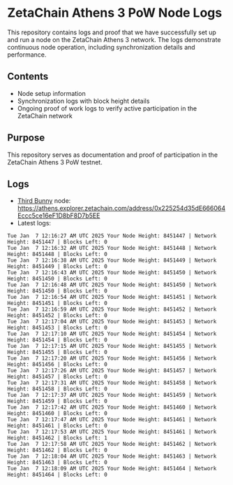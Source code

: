 # ZetaChain Athens 3 PoW Node Logs
This repository contains logs and proof that we have successfully set up and run a node on the ZetaChain Athens 3 network. The logs demonstrate continuous node operation, including synchronization details and performance.

## Contents
- Node setup information
- Synchronization logs with block height details
- Ongoing proof of work logs to verify active participation in the ZetaChain network

## Purpose
This repository serves as documentation and proof of participation in the ZetaChain Athens 3 PoW testnet.

## Logs

- [Third Bunny](https://thirdbunny.xyz/) node: https://athens.explorer.zetachain.com/address/0x225254d35dE666064Eccc5ce16eF1D8bF8D7b5EE
- Latest logs:
```
Tue Jan  7 12:16:27 AM UTC 2025 Your Node Height: 8451447 | Network Height: 8451447 | Blocks Left: 0
Tue Jan  7 12:16:32 AM UTC 2025 Your Node Height: 8451448 | Network Height: 8451448 | Blocks Left: 0
Tue Jan  7 12:16:38 AM UTC 2025 Your Node Height: 8451449 | Network Height: 8451449 | Blocks Left: 0
Tue Jan  7 12:16:43 AM UTC 2025 Your Node Height: 8451450 | Network Height: 8451450 | Blocks Left: 0
Tue Jan  7 12:16:48 AM UTC 2025 Your Node Height: 8451450 | Network Height: 8451450 | Blocks Left: 0
Tue Jan  7 12:16:54 AM UTC 2025 Your Node Height: 8451451 | Network Height: 8451451 | Blocks Left: 0
Tue Jan  7 12:16:59 AM UTC 2025 Your Node Height: 8451452 | Network Height: 8451452 | Blocks Left: 0
Tue Jan  7 12:17:04 AM UTC 2025 Your Node Height: 8451453 | Network Height: 8451453 | Blocks Left: 0
Tue Jan  7 12:17:10 AM UTC 2025 Your Node Height: 8451454 | Network Height: 8451454 | Blocks Left: 0
Tue Jan  7 12:17:15 AM UTC 2025 Your Node Height: 8451455 | Network Height: 8451455 | Blocks Left: 0
Tue Jan  7 12:17:20 AM UTC 2025 Your Node Height: 8451456 | Network Height: 8451456 | Blocks Left: 0
Tue Jan  7 12:17:26 AM UTC 2025 Your Node Height: 8451457 | Network Height: 8451457 | Blocks Left: 0
Tue Jan  7 12:17:31 AM UTC 2025 Your Node Height: 8451458 | Network Height: 8451458 | Blocks Left: 0
Tue Jan  7 12:17:37 AM UTC 2025 Your Node Height: 8451459 | Network Height: 8451459 | Blocks Left: 0
Tue Jan  7 12:17:42 AM UTC 2025 Your Node Height: 8451460 | Network Height: 8451460 | Blocks Left: 0
Tue Jan  7 12:17:47 AM UTC 2025 Your Node Height: 8451461 | Network Height: 8451461 | Blocks Left: 0
Tue Jan  7 12:17:53 AM UTC 2025 Your Node Height: 8451461 | Network Height: 8451462 | Blocks Left: 1
Tue Jan  7 12:17:58 AM UTC 2025 Your Node Height: 8451462 | Network Height: 8451462 | Blocks Left: 0
Tue Jan  7 12:18:04 AM UTC 2025 Your Node Height: 8451463 | Network Height: 8451463 | Blocks Left: 0
Tue Jan  7 12:18:09 AM UTC 2025 Your Node Height: 8451464 | Network Height: 8451464 | Blocks Left: 0
```

